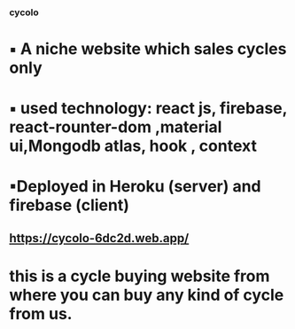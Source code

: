 ### cycolo  
# ▪  A niche website which sales cycles only
 # ▪ used technology: react js, firebase, react-rounter-dom ,material ui,Mongodb atlas, hook , context 
  # ▪Deployed in Heroku (server) and firebase (client)

## https://cycolo-6dc2d.web.app/

# this is a cycle buying website from where you can buy any kind of cycle from us.
